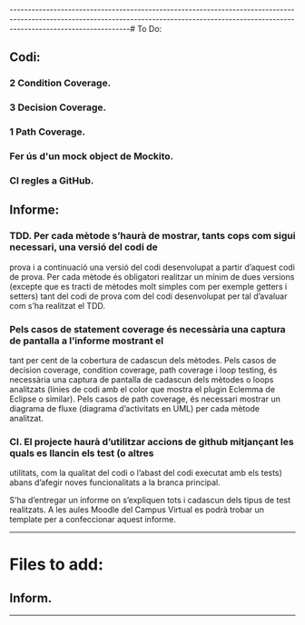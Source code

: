 ﻿---------------------------------------------------------------------------------------------------------------------------------------------------------------------------------------------# To Do: 
## Codi:
### 2 Condition Coverage.
### 3 Decision Coverage.
### 1 Path Coverage.
### Fer ús d'un mock object de Mockito.
### CI regles a GitHub.

## Informe: 
### TDD. Per cada mètode s’haurà de mostrar, tants cops com sigui necessari, una versió del codi de
prova i a continuació una versió del codi desenvolupat a partir d’aquest codi de prova. Per cada
mètode és obligatori realitzar un mínim de dues versions (excepte que es tracti de mètodes molt
simples com per exemple getters i setters) tant del codi de prova com del codi desenvolupat per
tal d’avaluar com s’ha realitzat el TDD. 

### Pels casos de statement coverage és necessària una captura de pantalla a l’informe mostrant el
tant per cent de la cobertura de cadascun dels mètodes. Pels casos de decision coverage,
condition coverage, path coverage i loop testing, és necessària una captura de pantalla de
cadascun dels mètodes o loops analitzats (línies de codi amb el color que mostra el plugin
Eclemma de Eclipse o similar). Pels casos de path coverage, és necessari mostrar un diagrama
de fluxe (diagrama d’activitats en UML) per cada mètode analitzat. 

### CI. El projecte haurà d’utilitzar accions de github mitjançant les quals es llancin els test (o altres
utilitats, com la qualitat del codi o l’abast del codi executat amb els tests) abans d’afegir noves
funcionalitats a la branca principal.

S’ha d’entregar un informe on s’expliquen tots i cadascun dels tipus de test realitzats. A les aules
Moodle del Campus Virtual es podrà trobar un template per a confeccionar aquest informe. 

---------------------------------------------------------------------------------------------------------------------------------------------------------------------------------------------
# Files to add:
## Inform.
---------------------------------------------------------------------------------------------------------------------------------------------------------------------------------------------
